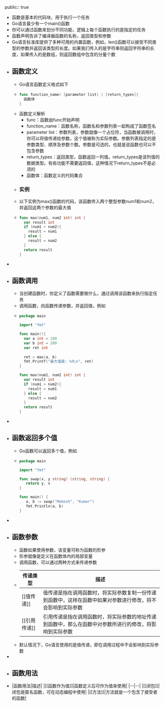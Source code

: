 public:: true

- 函数是基本的代码块，用于执行一个任务
- Go语言最少有一个main()函数
- 你可以通过函数来划分不同功能，逻辑上每个函数执行的是指定的任务
- 函数声明告诉了编译器函数的名称，返回类型和参数
- Go语言标准库提供了多种可用的内置函数，例如，len()函数可以接受不同类型的参数并返回该类型的长度。如果我们传入的是字符串则返回字符串的长度，如果传入的是数组，则返回数组中包含的分量个数
- ## 函数定义
	- Go语言函数定义格式如下
	- ```go
	  func function_name( [parameter list] ) [return_types]{
	    函数体
	  }
	  ```
	- 函数定义解析
		- func：函数由func开始声明
		- function_name：函数名称，函数名和参数列表一起构成了函数签名
		- parameter list：参数列表，参数就像一个占位符，当函数被调用时，你可以将值传递给参数，这个值被称为实际参数。参数列表指定的是参数类型、顺序及参数个数。参数是可选的，也就是说函数也可以不包含参数
		- return_types：返回类型，函数返回一列值。return_types是该列值的数据类型。有些功能不需要返回值，这种情况下return_types不是必须的
		- 函数体：函数定义的代码集合
	- ### 实例
	- 以下实例为max()函数的代码，该函数传入两个整型参数num1和num2，并返回这两个参数的最大值
	- ```go
	  func max(num1, num2 int) int {
	    var result int
	    if (num1 > num2){
	      result = num1
	    } else {
	      result = num2
	    }
	    return result
	  }
	  ```
-
- ## 函数调用
	- 当创建函数时，你定义了函数需要做什么，通过调用该函数来执行指定任务
	- 调用函数，向函数传递参数，并返回值，例如
	- ```go
	  package main
	  
	  import "fmt"
	  
	  func main(){
	    var a int = 100
	    var b int = 200
	    var ret int
	    
	    ret = max(a, b)
	    fmt.Printf("最大值是: %d\n", ret)
	  }
	  
	  func max(num1, num2 int) int {
	    var result int
	    if (num1 > num2){
	      result = num1
	    } else {
	      result = num2
	    }
	    return result
	  }
	  ```
-
- ## 函数返回多个值
	- Go函数可以返回多个值，例如
	- ```go
	  package main
	  
	  import "fmt"
	  
	  func swap(x, y string) (string, string) {
	     return y, x
	  }
	  
	  func main() {
	     a, b := swap("Mahesh", "Kumar")
	     fmt.Println(a, b)
	  }
	  ```
-
- ## 函数参数
	- 函数如果使用参数，该变量可称为函数的形参
	- 形参就像是定义在函数体内的局部变量
	- 调用函数，可以通过两种方式来传递参数
	- |传递类型|描述|
	  |--|--|
	  |[[值传递]]|值传递是指在调用函数时，将实际参数复制一份传递到函数中，这样在函数中如果对参数进行修改，将不会影响到实际参数|
	  |[[引用传递]]|引用传递是指在调用函数时，将实际参数的地址传递到函数中，那么在函数中对参数所进行的修改，将影响到实际参数|
	- 默认情况下，Go语言使用的是值传递，即在调用过程中不会影响到实际参数
-
- ## 函数用法
- |函数用法|描述|
  |[[函数作为值]]|函数定义后可作为值来使用|
  |--|--|
  |[[闭包]]|闭包是匿名函数，可在动态编程中使用|
  |[[方法]]|方法就是一个包含了接受者的函数|